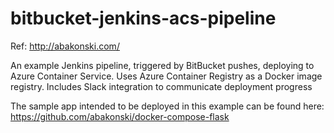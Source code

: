 # bitbucket-jenkins-acs-pipeline

Ref: http://abakonski.com/

An example Jenkins pipeline, triggered by BitBucket pushes, deploying to Azure Container Service.
Uses Azure Container Registry as a Docker image registry.
Includes Slack integration to communicate deployment progress

The sample app intended to be deployed in this example can be found here: https://github.com/abakonski/docker-compose-flask